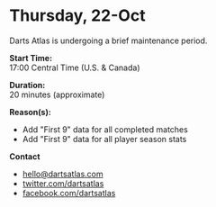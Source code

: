 # Thursday, 22-Oct  
Darts Atlas is undergoing a brief maintenance period.

**Start Time:**  
17:00 Central Time (U.S. & Canada)

**Duration:**  
20 minutes (approximate)

**Reason(s):**

- Add "First 9" data for all completed matches
- Add "First 9" data for all player season stats

**Contact**

- [hello@dartsatlas.com](mailto:hello@dartsatlas.com)
- [twitter.com/dartsatlas](https://www.twitter.com/dartsatlas)
- [facebook.com/dartsatlas](https://www.facebook.dartsatlas)
